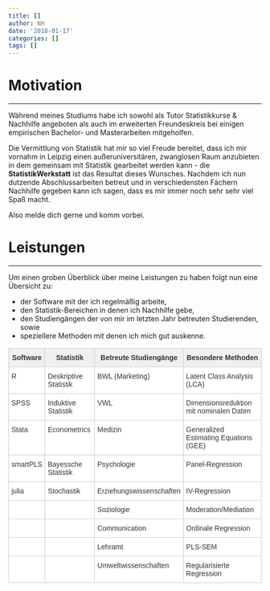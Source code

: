 ```yaml
---
title: []
author: NH
date: '2018-01-17'
categories: []
tags: []
---
```


# Motivation
___

Während meines Studiums habe ich sowohl als Tutor Statistikkurse & Nachhilfe angeboten als auch im erweiterten Freundeskreis bei einigen empirischen Bachelor- und Masterarbeiten mitgeholfen.

Die Vermittlung von Statistik hat mir so viel Freude bereitet, dass ich mir vornahm in Leipzig einen außeruniversitären, zwanglosen Raum anzubieten in dem gemeinsam mit Statistik gearbeitet werden kann - die **StatistikWerkstatt** ist das Resultat dieses Wunsches.
Nachdem ich nun dutzende Abschlussarbeiten betreut und in verschiedensten Fächern Nachhilfe gegeben kann ich sagen, dass es mir immer noch sehr sehr viel Spaß macht.

Also melde dich gerne und komm vorbei.


# Leistungen
___

Um einen groben Überblick über meine Leistungen zu haben folgt nun eine Übersicht zu:

* der Software mit der ich regelmäßig arbeite,
* den Statistik-Bereichen in denen ich Nachhilfe gebe,
* den Studiengängen der von mir im letzten Jahr betreuten Studierenden, sowie
* speziellere Methoden mit denen ich mich gut auskenne.

<style type="text/css">
.tg  {border-collapse:collapse;border-spacing:0;border-color:#ccc;}
.tg td{font-family:Arial, sans-serif;font-size:14px;padding:10px 5px;border-style:solid;border-width:1px;overflow:hidden;word-break:normal;border-color:#ccc;color:#333;background-color:#fff;}
.tg th{font-family:Arial, sans-serif;font-size:14px;font-weight:normal;padding:10px 5px;border-style:solid;border-width:1px;overflow:hidden;word-break:normal;border-color:#ccc;color:#333;background-color:#f0f0f0;}
.tg .tg-9hbo{font-weight:bold;vertical-align:top}
.tg .tg-yw4l{vertical-align:top}
</style>
<table class="tg">
  <tr>
    <th class="tg-9hbo">Software<br></th>
    <th class="tg-9hbo">Statistik</th>
    <th class="tg-9hbo">Betreute Studiengänge</th>
    <th class="tg-9hbo">Besondere Methoden</th>
  </tr>
  <tr>
    <td class="tg-yw4l">R</td>
    <td class="tg-yw4l">Deskriptive Statistik</td>
    <td class="tg-yw4l">BWL (Marketing)</td>
    <td class="tg-yw4l">Latent Class Analysis (LCA)</td>
  </tr>
  <tr>
    <td class="tg-yw4l">SPSS</td>
    <td class="tg-yw4l">Induktive Statistik</td>
    <td class="tg-yw4l">VWL</td>
    <td class="tg-yw4l">Dimensionsreduktion mit nominalen Daten</td>
  </tr>
  <tr>
    <td class="tg-yw4l">Stata</td>
    <td class="tg-yw4l">Econometrics</td>
    <td class="tg-yw4l">Medizin</td>
    <td class="tg-yw4l">Generalized Estimating Equations (GEE)</td>
  </tr>
  <tr>
    <td class="tg-yw4l">smartPLS</td>
    <td class="tg-yw4l">Bayessche Statistik</td>
    <td class="tg-yw4l">Psychologie</td>
    <td class="tg-yw4l">Panel-Regression</td>
  </tr>
  <tr>
    <td class="tg-yw4l">julia</td>
    <td class="tg-yw4l">Stochastik</td>
    <td class="tg-yw4l">Erziehungswissenschaften</td>
    <td class="tg-yw4l">IV-Regression</td>
  </tr>
  <tr>
    <td class="tg-yw4l"></td>
    <td class="tg-yw4l"></td>
    <td class="tg-yw4l">Soziologie</td>
    <td class="tg-yw4l">Moderation/Mediation</td>
  </tr>
  <tr>
    <td class="tg-yw4l"></td>
    <td class="tg-yw4l"></td>
    <td class="tg-yw4l">Communication</td>
    <td class="tg-yw4l">Ordinale Regression</td>
  </tr>
  <tr>
    <td class="tg-yw4l"></td>
    <td class="tg-yw4l"></td>
    <td class="tg-yw4l">Lehramt</td>
    <td class="tg-yw4l">PLS-SEM</td>
  </tr>
  <tr>
    <td class="tg-yw4l"></td>
    <td class="tg-yw4l"></td>
    <td class="tg-yw4l">Umweltwissenschaften</td>
    <td class="tg-yw4l">Regularisierte Regression</td>
  </tr>
</table>